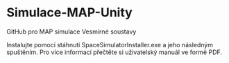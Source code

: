 # Simulace-MAP-Unity
GitHub pro MAP simulace Vesmírné soustavy 

Instalujte pomocí stáhnutí SpaceSimulatorInstaller.exe a jeho následným spuštěním.
Pro více informací přečtěte si uživatelský manuál ve formě PDF.
